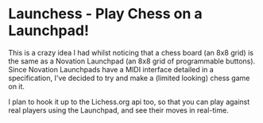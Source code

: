 # Launchess - Play Chess on a Launchpad!

This is a crazy idea I had whilst noticing that a chess board (an 8x8 grid) is the same as a Novation Launchpad (an 8x8 grid of programmable buttons).
Since Novation Launchpads have a MIDI interface detailed in a specification, I've decided to try and make a (limited looking) chess game on it.

I plan to hook it up to the Lichess.org api too, so that you can play against real players using the Launchpad, and see their moves in real-time.
